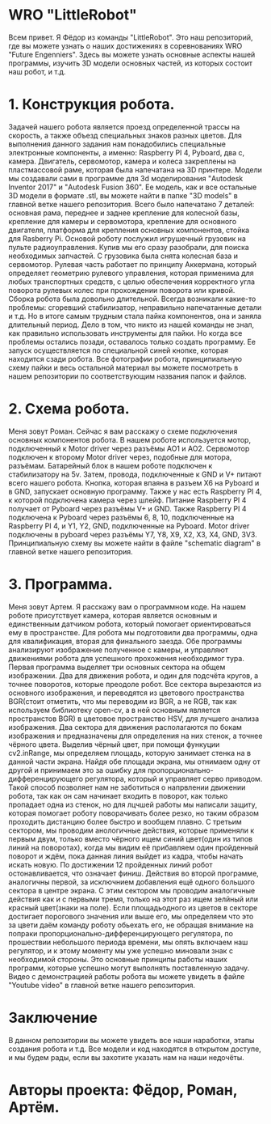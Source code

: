 # WRO "LittleRobot"
Всем привет. Я Фёдор из команды "LittleRobot". Это наш репозиторий, где вы можете узнать о наших достижениях в соревнованиях WRO "Future Engenniers". Здесь вы можете узнать основные аспекты нашей программы, изучить 3D модели основных частей, из которых состоит наш робот, и т.д.
# 1. Конструкция робота.
Задачей нашего робота является проезд определенной трассы на скорость, а также объезд специальных знаков разных цветов. Для выполнения данного задания нам понадобились специальные электронные компоненты, а именно: Raspberry PI 4, Pyboard, два с, камера. Двигатель, сервомотор, камера и колеса закреплены на пластмассовой раме, которая была напечатана на 3D принтере. Модели мы создавали сами в программе для 3d моделирования "Autodesk Inventor 2017" и "Autodesk Fusion 360". Ее модель, как и все остальные 3D модели в формате .stl, вы можете найти в папке "3D models" в главной ветке нашего репозитория. Всего было напечатано 7 деталей: основная рама, переднее и заднее крепление для колесной базы, крепление для камеры и сервомотора, крепление для основного двигателя, платформа для крепления основных компонентов, стойка для Rasberry Pi. Основой роботу послужил игрушечный грузовик на пульте радиоуправления. Купив мы его сразу разобрали, для поиска необходимых запчастей. С грузовика была снята колесная база и сервомотор. Рулевая часть работает по принципу Аккермана, который определяет геометрию рулевого управления, которая применима для любых транспортных средств, с целью обеспечения корректного угла поворота рулевых колес при прохождении поворота или кривой. Сборка робота была довольно длительной. Всегда возникали какие-то проблемы: сгоревший стабилизатор, неправильно напечатанные детали и т.д. Но в итоге самым трудным стала пайка компонентов, она и заняла длительный период. Дело в том, что никто из нашей команды не знал, как правильно использовать инструменты для пайки. Но когда все проблемы остались позади, оставалось только создать программу. Ее запуск осуществляется по специальной синей кнопке, которая находится сзади робота. Все фотографии робота, принципиальную схему пайки и весь остальной материал вы можете посмотреть в нашем репозитории по соответствующим названия папок и файлов.
# 2. Схема робота.
Меня зовут Роман. Сейчас я вам расскажу о схеме подключения основных компонентов робота. В нашем роботе используется мотор, подключенный к Motor driver через разъёмы AO1 и AO2. Сервомотор подключен к второму Motor driver через, подобные для мотора, разъёмам. Батарейный блок в нашем роботе подключен к стабилизатору на 5v. Затем, провода, подключенные к GND и V+ питают всего нашего робота. Кнопка, которая впаяна в разъем X6 на Pyboard и в GND, запускает основную программу. Также у нас есть Raspberry PI 4, к которой подключена камера через шлейф. Питание Raspberry PI 4 получает от Pyboard через разъёмы V+ и GND. Также Raspberry PI 4 подключена к Pyboard через разъёмы 6, 8, 10, подключенные на Raspberry PI 4, и Y1, Y2, GND, подключенные на Pyboard. Motor driver подключены в pyboard через разъёмы Y7, Y8, X9, X2, X3, X4, GND, 3V3. Принципиальную схему вы можете найти в файле "schematic diagram" в главной ветке нашего репозитория.
# 3. Программа.
Меня зовут Артем. Я расскажу вам о программном коде. На нашем роботе присутствует камера, которая является основным и единственным датчиком робота, который помогает ориентироваться 
ему в пространстве.
Для робота мы подготовили два программы, одна для квалификация, вторая для финального заезда. Обе программы анализируют
изображение полученное с камеры, и управляют движениями робота для успешного прохожения необходимог тура.
Первая программа выделяет три основных сектора на общем изображении. Два для движения робота, и один для подсчёта кругов, 
а точнее поворотов, которые преодоле робот. Все сектора вырезаются из основного изображения, и переводятся из цветового
пространства BGR(стоит отметить, что мы переводим из BGR, а не RGB, так как используем библиотеку open-cv, а в ней основным
является пространстов BGR) в цветовое пространство HSV, для лучшего анализа изображения. Два сектора для движения располагаются
по бокам изображения и предназначены для определения на них стенок, а точнее чёрного цвета. Выделив чёрный цвет, при 
помощи функуции cv2.inRange, мы определяем площадь, которую занимает стенка на в данной части экрана. Найдя обе площади экрана,
мы отнимаем одну от другой и принимаем это за ошибку для пропорционально-дифференцирующего регулятора, который и управляет серво
приводом. Такой способ позволяет нам не заботиться о напрвлении движении робота, так как он сам начинает входить в поворот, как
только пропадает одна из стенок, но для лцчшей работы мы написали защиту, которая помогает роботу поворачивать более резко, но
таким образом проходить дистанцию более быстро и вообщем плавно. С третьим сектором, мы проводим анологичные действия, которые
применяли к первым двум, только вместо чёрного ищем синий цвет(один из типов линий на поворотах), когда мы видим её прибавляем 
один пройденный поворот и ждём, пока данная линия выйдет из кадра, чтобы начать искать новую. По достижении 12 пройденных линий
робот остонавливается, что означает финиш.
Действия во второй программе, аналогичны первой, за исключнием добавления ещё одного большого сектора в центре экрана. С этим 
сектором мы проводим аналогичные действия как и с первыми тремя, только на этот раз ищем зелйный или красный цвет(знаки на поле). 
Если площадьодного из цветов в секторе достигает порогового значения или выше его, мы определяем что это за цвети даём команду
роботу обьехать его, не обращая внимание на попраки пропорционально-дифференцирующего регулятора, по прошествии небольшого
периода времени, мы опять включаем наш регулятор, и к этому моменту мы уже успешно миновали знак с необходимой стороны.
Это основные принципы работы наших программ, которые успешно могут выполнять поставленную задачу. Видео с демонстрацией работы робота вы можете увидеть в файле "Youtube video" в главной ветке нашего репозитория. 
# Заключение
В данном репозитории вы можете увидеть все наши наработки, этапы создания робота и т.д. Все модели и код находятся в открытом доступе, и мы будем рады, если вы захотите указать нам на наши недочёты.
# Авторы проекта: Фёдор, Роман, Артём.

